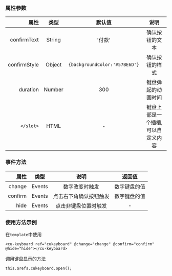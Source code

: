 ### 属性参数
|       属性 |  类型   | 默认值  |             说明             |
| ---------: | :-----: | :-----: | :--------------------------: |
| confirmText| String  | '付款' |           确认按钮的文本           |
|confirmStyle| Object |  `{backgroundColor:'#57BE6D'}`   |       确认按钮的样式       |
|   duration | Number  |   300   | 键盘弹起的动画时间 |
|  `</slot>` | HTML  |      -   |        键盘上部是一个插槽,可以自定义内容        |


### 事件方法
|       属性 |  类型   | 		说明  		|    	返回值    	|
| ---------: | :-----: | :-----: | :--------------------------: |
|   change   | Events |  数字改变时触发   	|   数字键盘的值  	|
|   confirm  | Events | 点击右下角确认按钮触发|   数字键盘的值  	|
|   hide  | Events | 点击非键盘位置时触发  |   	-		 	|

### 使用方法示例
在`template`中使用
```
<cu-keyboard ref="cukeyboard" @change="change" @confirm="confirm" @hide="hide"></cu-keyboard>
```
调用键盘显示的方法  
```
this.$refs.cukeyboard.open();
```
